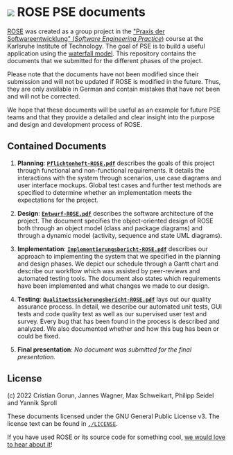 # ![](https://avatars.githubusercontent.com/u/102614006?s=20&v=4) ROSE PSE documents
[ROSE](https://github.com/road-system-editor/rose) was created as a group
project in the
["Praxis der Softwareentwicklung" (*Software Engineering Practice*)](https://pp.ipd.kit.edu/lehre/WS202122/pse/?lang=en)
course at the Karlsruhe Institute of Technology.
The goal of PSE is to build a useful application using the
[waterfall model](https://en.wikipedia.org/wiki/Waterfall_model).
This repository contains the documents that we submitted for the
different phases of the project.

Please note that the documents have not been modified since their submission and
will not be updated if ROSE is modified in the future.
Thus, they are only available in German and contain mistakes that have not been
and will not be corrected.

We hope that these documents will be useful as an example for future PSE teams
and that they provide a detailed and clear insight into the purpose and
design and development process of ROSE.

## Contained Documents
1. **Planning**:
[**`Pflichtenheft-ROSE.pdf`**](./Pflichtenheft-ROSE.pdf) describes the goals of
this project through functional and non-functional requirements.
It details the interactions with the system through scenarios, use case diagrams and user interface mockups.
Global test cases and further test methods are specified to determine whether an
implementation meets the expectations for the project.

2. **Design**:
[**`Entwurf-ROSE.pdf`**](./Entwurf-ROSE.pdf) describes the software architecture
of the project. 
The document specifies the object-oriented design of ROSE both through an object
model (class and package diagrams) and through a dynamic model (activity,
sequence and state UML diagrams). 

3. **Implementation**:
[**`Implementierungsbericht-ROSE.pdf`**](./Implementierungsbericht-ROSE.pdf)
describes our approach to implementing the system that we specified in the planning
and design phases.
We depict our schedule through a Gantt chart and describe our workflow which was assisted by peer-reviews and automated testing tools.
The document also states which requirements have been implemented and what
changes we made to our design.

4. **Testing**:
[**`Qualitaetssicherungsbericht-ROSE.pdf`**](./Qualitaetssicherungsbericht-ROSE.pdf)
lays out our quality assurance process.
In detail, we describe our automated unit tests, GUI tests and code quality test
as well as our supervised user test and survey.
Every bug that has been found in the process is described and analyzed. We also
documented whether and how this bug has been or could be fixed.

5. **Final presentation**:
*No document was submitted for the final presentation.*

## License
(c) 2022 Cristian Gorun, Jannes Wagner, Max Schweikart, Philipp Seidel and Yannik Sproll

These documents licensed under the GNU General Public License v3.
The license text can be found in [`./LICENSE`](./LICENSE).

If you have used ROSE or its source code for something cool,
[we would love to hear about it](mailto:hello@maxschweik.art,contact@philipp-seidel.de?subject=I%20used%20ROSE%20for%20something%20cool!)!

